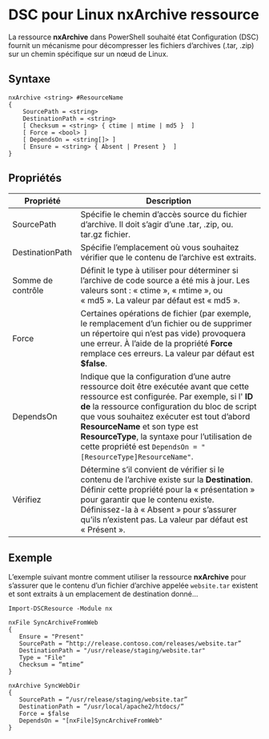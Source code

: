 # DSC pour Linux nxArchive ressource

La ressource **nxArchive** dans PowerShell souhaité état Configuration (DSC) fournit un mécanisme pour décompresser les fichiers d’archives (.tar, .zip) sur un chemin spécifique sur un nœud de Linux.

## Syntaxe

```
nxArchive <string> #ResourceName
{
    SourcePath = <string>
    DestinationPath = <string>
    [ Checksum = <string> { ctime | mtime | md5 }  ]
    [ Force = <bool> ]
    [ DependsOn = <string[]> ]
    [ Ensure = <string> { Absent | Present }  ]
}
```

## Propriétés

|  Propriété |  Description | 
|---|---|
| SourcePath| Spécifie le chemin d’accès source du fichier d’archive. Il doit s’agir d’une .tar, .zip, ou. tar.gz fichier. | 
| DestinationPath| Spécifie l’emplacement où vous souhaitez vérifier que le contenu de l’archive est extraits.| 
| Somme de contrôle| Définit le type à utiliser pour déterminer si l’archive de code source a été mis à jour. Les valeurs sont : « ctime », « mtime », ou « md5 ». La valeur par défaut est « md5 ».| 
| Force| Certaines opérations de fichier (par exemple, le remplacement d’un fichier ou de supprimer un répertoire qui n’est pas vide) provoquera une erreur. À l’aide de la propriété **Force** remplace ces erreurs. La valeur par défaut est **$false**.| 
| DependsOn | Indique que la configuration d’une autre ressource doit être exécutée avant que cette ressource est configurée. Par exemple, si l' **ID de** la ressource configuration du bloc de script que vous souhaitez exécuter est tout d’abord **ResourceName** et son type est **ResourceType**, la syntaxe pour l’utilisation de cette propriété est `DependsOn = "[ResourceType]ResourceName"`.| 
| Vérifiez| Détermine s’il convient de vérifier si le contenu de l’archive existe sur la **Destination**. Définir cette propriété pour la « présentation » pour garantir que le contenu existe. Définissez-la à « Absent » pour s’assurer qu’ils n’existent pas. La valeur par défaut est « Présent ».| 

## Exemple

L’exemple suivant montre comment utiliser la ressource **nxArchive** pour s’assurer que le contenu d’un fichier d’archive appelée `website.tar` existent et sont extraits à un emplacement de destination donné...

```
Import-DSCResource -Module nx 

nxFile SyncArchiveFromWeb
{
   Ensure = "Present"
   SourcePath = “http://release.contoso.com/releases/website.tar”
   DestinationPath = "/usr/release/staging/website.tar"
   Type = "File"
   Checksum = “mtime”
}

nxArchive SyncWebDir
{
   SourcePath = “/usr/release/staging/website.tar”
   DestinationPath = “/usr/local/apache2/htdocs/”
   Force = $false
   DependsOn = "[nxFile]SyncArchiveFromWeb"
} 
```
